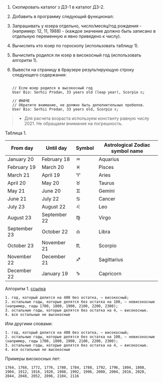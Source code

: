 1. Скопировать каталог з ДЗ-1 в каталог ДЗ-2.
2. Добавить в программу следующий функционал:
3. Запрашивать у юзера отдельно, число/месяц/год рождения - (например: 12, 11, 1988) - (каждое значение должно быть записано в отдельную переменную и явно приведено к числу).
4. Вычислить кто юзер по гороскопу (использовать таблицу 1).
5. Вычислить родился ли юзер в високосный год (использовать алгоритм 1).
6. Вывести на страницу в браузере результирующую строку следующего содержания:

   ```

   // Если юзер родился в высокосный год
   User Bio: Serhii Prodan, 33 years old (leap year), Scorpio ♏;

   // ИНАЧЕ
   // Обратите внимание, не должно быть дополнительных пробелов.
   User Bio: Serhii Prodan, 33 years old, Scorpio ♏;
   ```

> * Для расчета возраста используем константу равную числу 2021. Не обращаем внимание на погрешность.

Таблица 1.


| From day     | Until day    | Symbol | Astrological Zodiac symbol name |
| -------------- | -------------- | -------- | --------------------------------- |
| January 20   | February 18  | ♒     | Aquarius                        |
| February 19  | March 20     | ♓     | Pisces                          |
| March 21     | April 19     | ♈     | Aries                           |
| April 20     | May 20       | ♉     | Taurus                          |
| May 21       | June 20      | ♊     | Gemini                          |
| June 21      | July 22      | ♋     | Cancer                          |
| July 23      | August 22    | ♌     | Leo                             |
| August 23    | September 22 | ♍     | Virgo                           |
| September 23 | October 22   | ♎     | Libra                           |
| October 23   | November 21  | ♏     | Scorpio                         |
| November 22  | December 21  | ♐     | Sagittarius                     |
| December 22  | January 19   | ♑     | Capricorn                       |

Алгоритм 1. [ссылка](https://ru.wikipedia.org/wiki/%D0%92%D0%B8%D1%81%D0%BE%D0%BA%D0%BE%D1%81%D0%BD%D1%8B%D0%B9_%D0%B3%D0%BE%D0%B4)

```
1. год, который делится на 400 без остатка, — високосный;
2. остальные годы, которые делятся без остатка на 100, — невисокосные (например, годы 1700, 1800, 1900, 2100, 2200, 2300);
3. остальные годы, которые делятся без остатка на 4, — високосные.
4. все остальные не высокосные
```

Или другими словами:

```
1. год, который делится на 400 без остатка, — високосный;
2. остальные годы, которые делятся без остатка на 100, — невисокосные (например, годы 1700, 1800, 1900, 2100, 2200, 2300);
3. остальные годы, которые делятся без остатка на 4, — високосные.
4. все остальные не высокосные
```
Примеры високосных лет:

```
1764, 1768, 1772, 1776, 1780, 1784, 1788, 1792, 1796, 1804, 1808, 1904, 1912, 1916, 1920, 1988, 1992, 1996, 2000, 2004, 2016, 2020, 2044, 2048, 2052, 2096, 2104, 2116
```